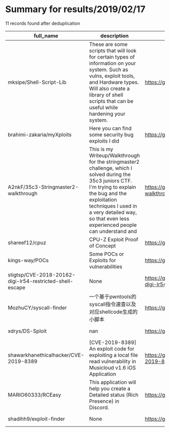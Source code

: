 
# Summary for results/2019/02/17
    
11 records found after deduplication

| full_name | description | html_url | matched_list | matched_count | pushed_at | size | stargazers_count | language | forks_count | vul_ids |
|----------------------------------------------------------|------------------------------------------------------------------------------------------------------------------------------------------------------------------------------------------------------------------------------------------------------------------|-----------------------------------------------------------------------------|----------------------------------|-----------------|---------------------------|--------|--------------------|------------|---------------|--------------------|
| mksipe/Shell-Script-Lib | These are some scripts that will look for certain types of information on your system. Such as vulns, exploit tools, and Hardware types. Will also create a library of shell scripts that can be useful while hardening your system. | https://github.com/mksipe/Shell-Script-Lib | ['exploit'] | 1 | 2019-02-17 06:03:44+00:00 | 27756 | 6 | Shell | 3 | [] |
| brahimi-zakaria/myXploits | Here you can find some security bug exploits I did | https://github.com/brahimi-zakaria/myXploits | ['exploit'] | 1 | 2019-02-17 12:14:08+00:00 | 2 | 1 | | 0 | [] |
| A2nkF/35c3-Stringmaster2-walkthrough | This is my Writeup/Walkthrough for the stringmaster2 challenge, which I solved during the 35c3 juniors CTF. I'm trying to explain the bug and the exploitation techniques I used in a very detailed way, so that even less experienced people can understand and | https://github.com/A2nkF/35c3-Stringmaster2-walkthrough | ['exploit'] | 1 | 2019-02-17 20:16:40+00:00 | 940 | 2 | C++ | 0 | [] |
| shareef12/cpuz | CPU-Z Exploit Proof of Concept | https://github.com/shareef12/cpuz | ['exploit'] | 1 | 2019-02-17 01:24:34+00:00 | 18 | 11 | C++ | 5 | [] |
| kings-way/POCs | Some POCs or Exploits for vulnerabilities | https://github.com/kings-way/POCs | ['exploit', 'vulnerability poc'] | 2 | 2019-02-17 18:56:17+00:00 | 6131 | 12 | C | 3 | [] |
| stigtsp/CVE-2018-20162-digi-lr54-restricted-shell-escape | None | https://github.com/stigtsp/CVE-2018-20162-digi-lr54-restricted-shell-escape | ['cve-2'] | 1 | 2019-02-17 13:56:53+00:00 | 4 | 0 | | 0 | ['CVE-2018-20162'] |
| MozhuCY/syscall-finder | 一个基于pwntools的syscall指令速查以及对应shellcode生成的小脚本 | https://github.com/MozhuCY/syscall-finder | ['shellcode'] | 1 | 2019-02-17 05:37:50+00:00 | 13 | 2 | Python | 0 | [] |
| xdrys/DS-Sploit | nan | https://github.com/xdrys/DS-Sploit | ['sploit'] | 1 | 2019-02-17 10:33:28+00:00 | 69 | 0 | Shell | 0 | [] |
| shawarkhanethicalhacker/CVE-2019-8389 | [CVE-2019-8389] An exploit code for exploiting a local file read vulnerability in Musicloud v1.6 iOS Application | https://github.com/shawarkhanethicalhacker/CVE-2019-8389 | ['cve-2', 'exploit'] | 2 | 2019-02-17 08:40:06+00:00 | 7 | 10 | Python | 7 | ['CVE-2019-8389'] |
| MARIO60333/RCEasy | This application will help you create a Detailed status (Rich Presence) in Discord. | https://github.com/MARIO60333/RCEasy | ['rce'] | 1 | 2019-02-17 21:05:12+00:00 | 7 | 0 | JavaScript | 0 | [] |
| shadihh9/exploit-finder | None | https://github.com/shadihh9/exploit-finder | ['exploit'] | 1 | 2019-02-17 17:16:22+00:00 | 3 | 0 | Python | 0 | [] |
